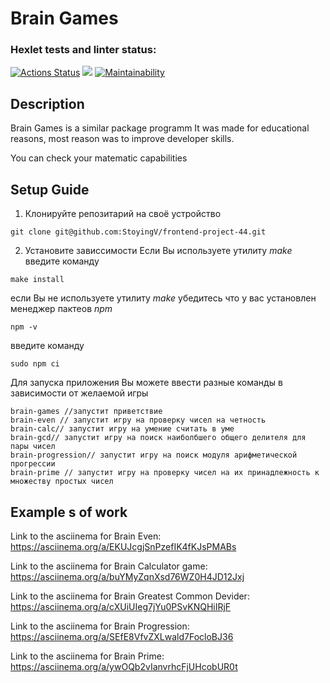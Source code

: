 # **Brain Games**


### Hexlet tests and linter status:
[![Actions Status](https://github.com/StoyingV/frontend-project-44/workflows/hexlet-check/badge.svg)](https://github.com/StoyingV/frontend-project-44/actions)
<img src="https://img.shields.io/github/downloads/StoyingV/frontend-project-44/total">
[![Maintainability](https://api.codeclimate.com/v1/badges/5f3d0c78d34f65b6212f/maintainability)](https://codeclimate.com/github/StoyingV/frontend-project-44/maintainability)

## Description
Brain Games is a similar package programm
It was made for educational reasons, most reason was to improve developer skills.

You can check your matematic capabilities


## **Setup Guide**
1) Клонируйте репозитарий на своё устройство
```
git clone git@github.com:StoyingV/frontend-project-44.git
```
2) Установите зависсимости
Если Вы используете утилиту _make_ введите команду
```
make install
```
если Вы не используете утилиту _make_ убедитесь что у вас установлен менеджер пактеов _npm_
```
npm -v
```
введите команду
```
sudo npm ci
```

Для запуска приложения Вы можете ввести разные команды в зависимости от желаемой игры
```
brain-games //запустит приветствие
brain-even // запустит игру на проверку чисел на четность
brain-calc// запустит игру на умение считать в уме
brain-gcd// запустит игру на поиск наиболбшего общего делителя для пары чисел
brain-progression// запустит игру на поиск модуля арифметической прогрессии
brain-prime // запустит игру на проверку чисел на их принадлежность к множеству простых чисел
```





## Example s of work
Link to the asciinema for Brain Even:
https://asciinema.org/a/EKUJcgjSnPzefIK4fKJsPMABs

Link to the asciinema for Brain Calculator game:
https://asciinema.org/a/buYMyZqnXsd76WZ0H4JD12Jxj

Link to the asciinema for Brain Greatest Common Devider:
https://asciinema.org/a/cXUiUIeg7jYu0PSvKNQHiIRjF

Link to the asciinema for Brain Progression:
https://asciinema.org/a/SEfE8VfvZXLwald7FocloBJ36

Link to the asciinema for Brain Prime:
https://asciinema.org/a/ywOQb2vIanvrhcFjUHcobUR0t




